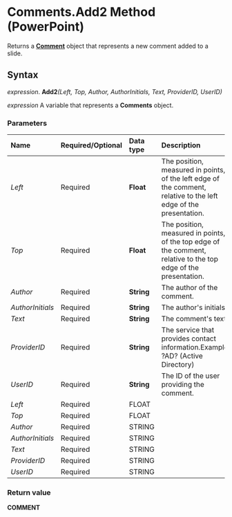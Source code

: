 
# Comments.Add2 Method (PowerPoint)

Returns a  **[Comment](c1071b54-eeaa-0cec-13f0-b635da9511d8.md)** object that represents a new comment added to a slide.


## Syntax

 _expression_. **Add2**_(Left,_ _Top,_ _Author,_ _AuthorInitials,_ _Text,_ _ProviderID,_ _UserID)_

 _expression_ A variable that represents a **Comments** object.


### Parameters



|**Name**|**Required/Optional**|**Data type**|**Description**|
|:-----|:-----|:-----|:-----|
| _Left_|Required|**Float**|The position, measured in points, of the left edge of the comment, relative to the left edge of the presentation.|
| _Top_|Required|**Float**|The position, measured in points, of the top edge of the comment, relative to the top edge of the presentation.|
| _Author_|Required|**String**|The author of the comment.|
| _AuthorInitials_|Required|**String**|The author's initials.|
| _Text_|Required|**String**|The comment's text. |
| _ProviderID_|Required|**String**|The service that provides contact information.Example: ?AD? (Active Directory)|
| _UserID_|Required|**String**|The ID of the user providing the comment.|
| _Left_|Required|FLOAT||
| _Top_|Required|FLOAT||
| _Author_|Required|STRING||
| _AuthorInitials_|Required|STRING||
| _Text_|Required|STRING||
| _ProviderID_|Required|STRING||
| _UserID_|Required|STRING||

### Return value

 **COMMENT**

